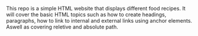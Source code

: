 This repo is a simple HTML website that displays different
food recipes. It will cover the basic HTML topics such as how to
create headings, paragraphs, how to link to internal and external links using
anchor elements. Aswell as covering reletive and absolute path.
